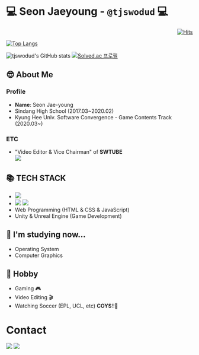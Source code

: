 # 💻 Seon Jaeyoung - `@tjswodud` 💻
<div align="right">
  
[![Hits](https://hits.seeyoufarm.com/api/count/incr/badge.svg?url=https%3A%2F%2Fgithub.com%2Ftjswodud&count_bg=%2341AEFF&title_bg=%23373737&icon=&icon_color=%23FFFFFF&title=hits&edge_flat=false)](https://hits.seeyoufarm.com)
  
</div>

[![Top Langs](https://github-readme-stats.vercel.app/api/top-langs/?username=tjswodud&layout=compact&theme=cobalt&langs_count=7)](https://github.com/anuraghazra/github-readme-stats)

![tjswodud's GitHub stats](https://github-readme-stats.vercel.app/api?username=tjswodud&show_icons=true&theme=cobalt)
[![Solved.ac 프로필](http://mazassumnida.wtf/api/v2/generate_badge?boj=tjswodud01)](https://solved.ac/tjswodud01)

## 😎 About Me
### Profile
- <b>Name</b>: Seon Jae-young
- Sindang High School (2017.03~2020.02)
- Kyung Hee Univ. Software Convergence - Game Contents Track (2020.03~)
### ETC
- "Video Editor & Vice Chairman" of <b>SWTUBE</b><br>
<a href="https://www.youtube.com/channel/UCoJhIFodUrsH8suAe0kYDzQ"><img src="https://img.shields.io/badge/SWTUBE-FF0000?style=for-the-badge&logo=youtube&logoColor=white"></a>

## &#128218; TECH STACK
* <img src="https://img.shields.io/badge/Python-00599C?style=flat-square&logo=Python&logoColor=white"/></a>
* <img src="https://img.shields.io/badge/C-00599C?style=flat-square&logo=C&logoColor=white"/></a> <img src="https://img.shields.io/badge/C++-00599C?style=flat-square&logo=C%2B%2B&logoColor=white"/></a>
* Web Programming (HTML & CSS & JavaScript)
* Unity & Unreal Engine (Game Development)

## 📖 I'm studying now...
- Operating System
- Computer Graphics

## &#127955; Hobby
* Gaming &#127918;
* Video Editing 🎬
* Watching Soccer (EPL, UCL, etc) <b>COYS</b>!!💙

# Contact
<a href="https://www.instagram.com/jae_young.02" target="_blank"><img src="https://img.shields.io/badge/jae_young.02-white?style=round-square&logo=Instagram&logoColor=E4405F"/></a>
<a href="mailto:tjswodud85@gmail.com" target="_blank"><img src="https://img.shields.io/badge/Gmail-F07C3E?style=round-square&logo=Gmail&logoColor=EA4335"/></a>

<br>
